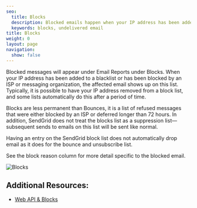 ```yaml
---
seo:
  title: Blocks
  description: Blocked emails happen when your IP address has been added to a blacklist or has been blocked by an ISP or messaging organization.
  keywords: blocks, undelivered email
title: Blocks
weight: 0
layout: page
navigation:
  show: false
---
```


Blocked messages will appear under Email Reports under Blocks. When your IP address has been added to a blacklist or has been blocked by an ISP or messaging organization, the affected email shows up on this list. Typically, it is possible to have your IP address removed from a block list, and some lists automatically do this after a period of time.

Blocks are less permanent than Bounces, it is a list of refused messages that were either blocked by an ISP or deferred longer than 72 hours. In addition, SendGrid does not treat the blocks list as a suppression list—subsequent sends to emails on this list will be sent like normal.

Having an entry on the SendGrid block list does not automatically drop email as it does for the bounce and unsubscribe list.

See the block reason column for more detail specific to the blocked email.

![Blocks]({{root_url}}/images/blocks_1.png)

## Additional Resources:

* [Web API & Blocks]({{root_url}}/API_Reference/Web_API/blocks.html)

